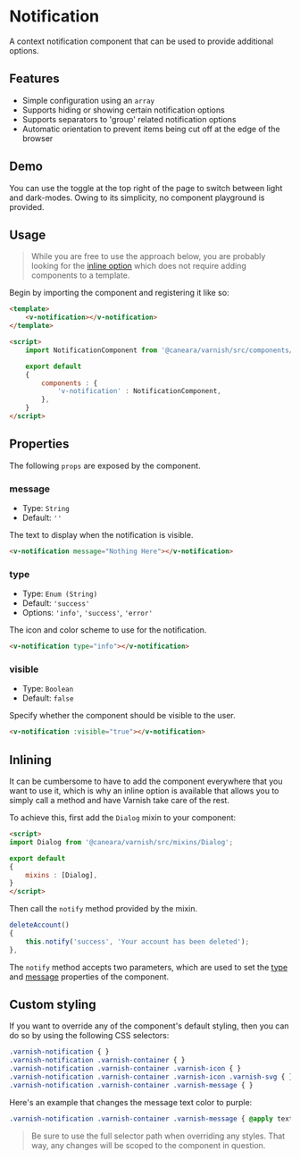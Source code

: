 # Notification

A context notification component that can be used to provide additional options.

## Features

* Simple configuration using an `array`
* Supports hiding or showing certain notification options
* Supports separators to 'group' related notification options
* Automatic orientation to prevent items being cut off at the edge of the browser

## Demo

You can use the toggle at the top right of the page to switch between light and dark-modes. Owing to its simplicity, no component playground is provided.

<!-- Setup -->
<script setup>
    import NotificationComponent from '../playgrounds/notification/index.vue';
</script>

<!-- Demo -->
<div class="bg-gray-100 dark:bg-black rounded-md p-6 mt-8">
    <ClientOnly>
        <NotificationComponent></NotificationComponent>
    </ClientOnly>
</div>

## Usage

> While you are free to use the approach below, you are probably looking for the [inline option](#inlining) which does not require adding components to a template.

Begin by importing the component and registering it like so:

```html
<template>
    <v-notification></v-notification>
</template>

<script>
    import NotificationComponent from '@caneara/varnish/src/components/notification.vue';

    export default
    {
        components : {
            'v-notification' : NotificationComponent,
        },
    }
</script>
```

## Properties

The following `props` are exposed by the component.

### message

- Type: `String`
- Default: `''`

The text to display when the notification is visible.

```html
<v-notification message="Nothing Here"></v-notification>
```

### type

- Type: `Enum (String)`
- Default: `'success'`
- Options: `'info'`, `'success'`, `'error'`

The icon and color scheme to use for the notification.

```html
<v-notification type="info"></v-notification>
```

### visible

- Type: `Boolean`
- Default: `false`

Specify whether the component should be visible to the user.

```html
<v-notification :visible="true"></v-notification>
```

## Inlining

It can be cumbersome to have to add the component everywhere that you want to use it, which is why an inline option is available that allows you to simply call a method and have Varnish take care of the rest.

To achieve this, first add the `Dialog` mixin to your component:

```html
<script>
import Dialog from '@caneara/varnish/src/mixins/Dialog';

export default
{
    mixins : [Dialog],
}
</script>
```

Then call the `notify` method provided by the mixin.

```js
deleteAccount()
{
    this.notify('success', 'Your account has been deleted');
},
```

The `notify` method accepts two parameters, which are used to set the [type](#type) and [message](#message) properties of the component.

## Custom styling

If you want to override any of the component's default styling, then you can do so by using the following CSS selectors:

```css
.varnish-notification { }
.varnish-notification .varnish-container { }
.varnish-notification .varnish-container .varnish-icon { }
.varnish-notification .varnish-container .varnish-icon .varnish-svg { }
.varnish-notification .varnish-container .varnish-message { }
```

Here's an example that changes the message text color to purple:

```css
.varnish-notification .varnish-container .varnish-message { @apply text-purple-700 dark:text-purple-400 }
```

> Be sure to use the full selector path when overriding any styles. That way, any changes will be scoped to the component in question.
